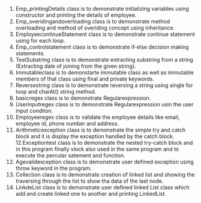 1. Emp_printingDetails class is to demonstrate initializing variables using constructor and printing the details of employee.
2. Emp_overidingandoverloading class is to demonstrate method overloading and method of overiding concept using inheritance.
3. EmployeecontinueStatement class is to demonstrate continue statement using for each loop.
4. Emp_controlstatement class is to demonstrate if-else decision making statements.
5. TestSubstring class is to demonstrate extracting substring from a string (Extracting date of joining from the given string).
6. Immutableclass is to demonstarte immutable class as well as immutable members of that class using final and private keywords.
7. Reversestring class is to demonstrate reversing a string using single for loop and charAt() string method.
8. basicregex class is to demonstrate Regularexpression.
9. Userinputregex class is to demonstrate Regularexpression usin the user input conditon.
10. Employeeregex class is to validate the employee details like email, employee id, phone number and address.
11. Arithmeticexception class is to demonstrate the simple try and catch block and it is display the exception handled by the catch block.
12.Exceptiontest class is to demonstrate the nested try-catch block and in this program finally vlock also used in the same program and to execute the percular satement and function.
13. Agevalidexception class is to demonstrate user defined exception using throw keyword in the program.
14. Collection class is to demonstrate creation of linked list and showing the traversing through the list to show tha data of the last node.
15. LinkdeList class is to demonstrate user defined linked List class which add and create linked one to another and printing LinkedList.
